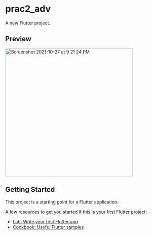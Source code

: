 # prac2_adv

A new Flutter project.

## Preview
<img width="402" alt="Screenshot 2021-10-27 at 9 21 24 PM" src="https://user-images.githubusercontent.com/92879684/139101524-7d2ab7a5-d1de-401f-880b-9cd2ecf0d888.png">


## Getting Started

This project is a starting point for a Flutter application.

A few resources to get you started if this is your first Flutter project:

- [Lab: Write your first Flutter app](https://flutter.dev/docs/get-started/codelab)
- [Cookbook: Useful Flutter samples](https://flutter.dev/docs/cookbook)


